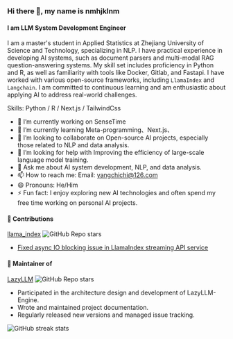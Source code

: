 ### Hi there 👋, my name is nmhjklnm
#### I am LLM System Development Engineer
I am a master's student in Applied Statistics at Zhejiang University of Science and Technology, specializing in NLP. I have practical experience in developing AI systems, such as document parsers and multi-modal RAG question-answering systems. My skill set includes proficiency in Python and R, as well as familiarity with tools like Docker, Gitlab, and Fastapi. I have worked with various open-source frameworks, including `LlamaIndex` and `Langchain`. I am committed to continuous learning and am enthusiastic about applying AI to address real-world challenges.

Skills: Python / R / Next.js / TailwindCss

- 🔭 I’m currently working on SenseTime 
- 🌱 I’m currently learning Meta-programming、Next.js、 
- 👯 I’m looking to collaborate on Open-source AI projects, especially those related to NLP and data analysis. 
- 🤔 I’m looking for help with Improving the efficiency of large-scale language model training. 
- 💬 Ask me about AI system development, NLP, and data analysis. 
- 📫 How to reach me: Email: yangchichi@126.com  
- 😄 Pronouns: He/Him 
- ⚡ Fun fact: I enjoy exploring new AI technologies and often spend my free time working on personal AI projects. 

#### 🌟 Contributions

[llama_index](https://github.com/run-llama/llama_index) ![GitHub Repo stars](https://img.shields.io/github/stars/run-llama/llama_index?style=social)
  - [Fixed async IO blocking issue in LlamaIndex streaming API service](https://github.com/run-llama/llama_index/pull/14714)

#### 🔧 Maintainer of

[LazyLLM](https://github.com/LazyAGI/LazyLLM) ![GitHub Repo stars](https://img.shields.io/github/stars/LazyAGI/LazyLLM?style=social)
  - Participated in the architecture design and development of LazyLLM-Engine.
  - Wrote and maintained project documentation.
  - Regularly released new versions and managed issue tracking.
  
![GitHub streak stats](https://streak-stats.demolab.com/?user=nmhjklnm)  

